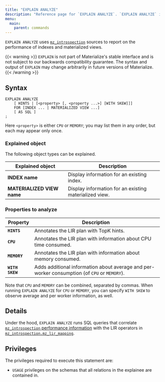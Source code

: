 ```yaml
---
title: "EXPLAIN ANALYZE"
description: "Reference page for `EXPLAIN ANALYZE`. `EXPLAIN ANALYZE` is used to understand the performance of indexes and materialized views."
menu:
  main:
    parent: commands
---
```


`EXPLAIN ANALYZE` uses [`mz_introspection`](https://materialize.com/docs/sql/system-catalog/mz_introspection/) sources to report on the performance of indexes and materialized views.

{{< warning >}}
`EXPLAIN` is not part of Materialize's stable interface and is not subject to
our backwards compatibility guarantee. The syntax and output of `EXPLAIN` may
change arbitrarily in future versions of Materialize.
{{< /warning >}}

## Syntax

```mzsql
EXPLAIN ANALYZE
    [ HINTS | [<property> [, <property ...>] [WITH SKEW]]]
    FOR [INDEX ... | MATERIALIZED VIEW ...]
    [ AS SQL ]
;
```

Here `<property>` is either `CPU` or `MEMORY`; you may list them in any order, but each may appear only once.

### Explained object

The following object types can be explained.

Explained object | Description
------|-----
**INDEX name** | Display information for an existing index.
**MATERIALIZED VIEW name** | Display information for an existing materialized view.

### Properties to analyze


Property | Description
------|-----
**`HINTS`** | Annotates the LIR plan with TopK hints.
**`CPU`** | Annotates the LIR plan with information about CPU time consumed.
**`MEMORY`** | Annotates the LIR plan with information about memory consumed.
**`WITH SKEW`** | Adds additional information about average and per-worker consumption (of `CPU` or `MEMORY`).

Note that `CPU` and `MEMORY` can be combined, separated by commas.
When running `EXPLAIN ANALYZE` for `CPU` or `MEMORY`, you can specify `WITH SKEW` to observe average and per worker information, as well.

## Details

Under the hood, `EXPLAIN ANALYZE` runs SQL queries that correlate [`mz_introspection` performance information](https://materialize.com/docs/sql/system-catalog/mz_introspection/) with the LIR operators in [`mz_introspection.mz_lir_mapping`](../../sql/system-catalog/mz_introspection/#mz_lir_mapping).

<!-- TODO add example or two -->

## Privileges

The privileges required to execute this statement are:

- `USAGE` privileges on the schemas that all relations in the explainee are contained in.
